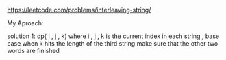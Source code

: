 https://leetcode.com/problems/interleaving-string/

My Aproach:

solution 1: dp( i , j , k) where i , j , k is the current index in each string , base case when k hits the length of the third string make sure that the other two words are finished 
